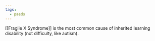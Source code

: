 ```yaml
---
tags:
  - paeds
---
```

[[Fragile X Syndrome]] is the most common cause of inherited learning disability (not difficulty, like autism). 